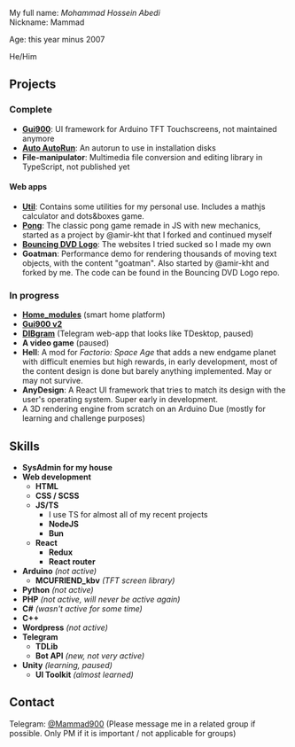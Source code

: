 My full name: _Mohammad Hossein Abedi_  
Nickname: Mammad

Age: this year minus 2007

He/Him

## Projects

### Complete
- **[Gui900](https://github.com/Mammad900/Gui900)**: UI framework for Arduino TFT Touchscreens, not maintained anymore
- **[Auto AutoRun](https://github.com/Mammad900/Auto-AutoRun)**: An autorun to use in installation disks
- **File-manipulator**: Multimedia file conversion and editing library in TypeScript, not published yet
#### Web apps
- **[Util](https://github.com/Mammad900/util-app)**: Contains some utilities for my personal use. Includes a mathjs calculator and dots&boxes game. 
- **[Pong](https://github.com/Mammad900/pong)**: The classic pong game remade in JS with new mechanics, started as a project by @amir-kht that I forked and continued myself
- **[Bouncing DVD Logo](https://github.com/Mammad900/bouncing-dvd-logo)**: The websites I tried sucked so I made my own
- **Goatman**: Performance demo for rendering thousands of moving text objects, with the content "goatman". Also started by @amir-kht and forked by me. The code can be found in the Bouncing DVD Logo repo. 

### In progress
- **[Home_modules](https://github.com/Home-modules)** (smart home platform)
- **[Gui900 v2](https://github.com/Mammad900/Gui900-v2)**
- **[DIBgram](https://github.com/dibgram)** (Telegram web-app that looks like TDesktop, paused)
- **A video game** (paused)
- **Hell**: A mod for _Factorio: Space Age_ that adds a new endgame planet with difficult enemies but high rewards, in early development, most of the content design is done but barely anything implemented. May or may not survive.
- **AnyDesign**: A React UI framework that tries to match its design with the user's operating system. Super early in development.
- A 3D rendering engine from scratch on an Arduino Due (mostly for learning and challenge purposes)

## Skills

- **SysAdmin for my house**
- **Web development**
  - **HTML**
  - **CSS / SCSS**
  - **JS/TS**
    - I use TS for almost all of my recent projects
    - **NodeJS**
    - **Bun**
  - **React**
    - **Redux**
    - **React router**
- **Arduino** _(not active)_
  - **MCUFRIEND_kbv** _(TFT screen library)_
- **Python** _(not active)_
- **PHP** _(not active, will never be active again)_
- **C#** _(wasn't active for some time)_
- **C++** 
- **Wordpress** _(not active)_
- **Telegram**
  - **TDLib**
  - **Bot API** _(new, not very active)_
- **Unity** _(learning, paused)_
  - **UI Toolkit** _(almost learned)_
  
## Contact

Telegram: [@Mammad900](https://t.me/mammad900) (Please message me in a related group if possible. Only PM if it is important / not applicable for groups)

<!--
**Mammad900/mammad900** is a ✨ _special_ ✨ repository because its `README.md` (this file) appears on your GitHub profile.

Here are some ideas to get you started:

- 🔭 I’m currently working on ...
- 🌱 I’m currently learning ...
- 👯 I’m looking to collaborate on ...
- 🤔 I’m looking for help with ...
- 💬 Ask me about ...
- 📫 How to reach me: ...
- 😄 Pronouns: ...
- ⚡ Fun fact: ...
-->
